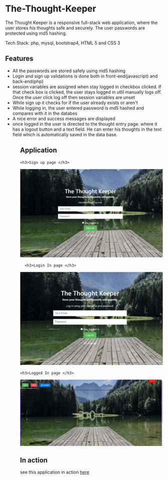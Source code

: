 # The-Thought-Keeper
The Thought Keeper is a responsive full-stack web application, where the user stores his thoughts safe and securely. The user passwords are protected using md5 hashing.

Tech Stack: php, mysql, bootstrap4, HTML 5 and CSS 3

<h2>Features</h2>

<ul>
  <li>All the passwords are stored safely using md5 hashing </li>
  
  <li>Login and sign up validations is done both in front-end(javascript) and back-end(php) </li>
  
  <li>session variables are assigned when stay logged in checkbox clicked. If that check box is clicked, the user stays logged in utlil manually logs off. Once the user click log off then session variables are unset </li>
  
  <li> While sign up it checks for if the user already exists or aren't </li>
  
  <li>While logging in, the user entered password is md5 hashed and compares with it in the databes </li>
  
  <li>A nice error and success messages are displayed </li>
  
  <li> once logged in the user is directed to the thought entry page. where it has a logout button and a text field. He can enter his thoughts in the text field which is automatically saved in the data base. </li>
  
  <ul>
    
<h2>Application</h2>
    
    <h3>Sign up page </h3>

<img src = "mysql1.png" alt ="website-image">
    
      <h3>Login In page </h3>

<img src = "mysql3.png" alt ="website-image">
    
    <h3>Logged In page </h3>   
<img src = "mysql2.png" alt ="website-image">

<h2>In action </h2>

<p> see this application in action <a href="http://jayasampathwebhosting-com.stackstaging.com/projects/thought-keeper/">here </a></p>
